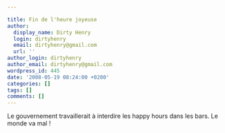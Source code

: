 ```yaml
---

title: Fin de l'heure joyeuse
author:
  display_name: Dirty Henry
  login: dirtyhenry
  email: dirtyhenry@gmail.com
  url: ''
author_login: dirtyhenry
author_email: dirtyhenry@gmail.com
wordpress_id: 445
date: '2008-05-19 08:24:00 +0200'
categories: []
tags: []
comments: []
---
```

Le gouvernement travaillerait à interdire les happy hours dans les bars. Le monde va mal !
